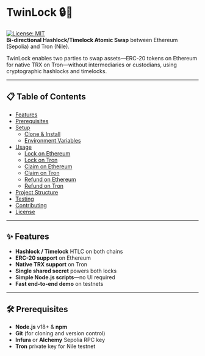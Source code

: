 # TwinLock 🔒🔗

[![License: MIT](https://img.shields.io/badge/License-MIT-blue.svg)](LICENSE)  
**Bi‐directional Hashlock/Timelock Atomic Swap** between Ethereum (Sepolia) and Tron (Nile).

TwinLock enables two parties to swap assets—ERC-20 tokens on Ethereum for native TRX on Tron—without intermediaries or custodians, using cryptographic hashlocks and timelocks.

---

## 📋 Table of Contents

- [Features](#features)  
- [Prerequisites](#prerequisites)  
- [Setup](#setup)  
  - [Clone & Install](#clone--install)  
  - [Environment Variables](#environment-variables)  
- [Usage](#usage)  
  - [Lock on Ethereum](#lock-on-ethereum)  
  - [Lock on Tron](#lock-on-tron)  
  - [Claim on Ethereum](#claim-on-ethereum)  
  - [Claim on Tron](#claim-on-tron)  
  - [Refund on Ethereum](#refund-on-ethereum)  
  - [Refund on Tron](#refund-on-tron)  
- [Project Structure](#project-structure)  
- [Testing](#testing)  
- [Contributing](#contributing)  
- [License](#license)  

---

## ✨ Features

- **Hashlock / Timelock** HTLC on both chains  
- **ERC-20 support** on Ethereum  
- **Native TRX support** on Tron  
- **Single shared secret** powers both locks  
- **Simple Node.js scripts**—no UI required  
- **Fast end-to-end demo** on testnets  

---

## 🛠 Prerequisites

- **Node.js** v18+ & **npm**  
- **Git** (for cloning and version control)  
- **Infura** or **Alchemy** Sepolia RPC key  
- **Tron** private key for Nile testnet 
